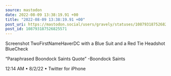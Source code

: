 ```yaml
---
source: mastodon
date: 2022-08-09 13:38:19.91 +00
title: "2022-08-09 13:38:19.91 +00"
post_uri: https://mastodon.social/users/gravely/statuses/108793187526825571
post_id: 108793187526825571
---
```

Screenshot TwoFirstNameHaverDC with a Blue Suit and a Red Tie Headshot BlueCheck

“Paraphrased Boondock Saints Quote” -Boondock Saints

12:14 AM • 8/2/22 • Twitter for iPhone


